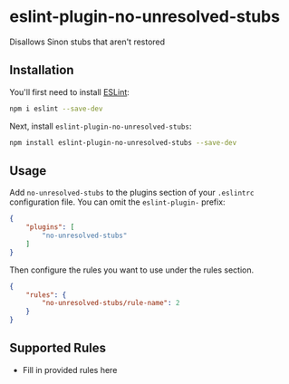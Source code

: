 # eslint-plugin-no-unresolved-stubs

Disallows Sinon stubs that aren&#39;t restored

## Installation

You'll first need to install [ESLint](https://eslint.org/):

```sh
npm i eslint --save-dev
```

Next, install `eslint-plugin-no-unresolved-stubs`:

```sh
npm install eslint-plugin-no-unresolved-stubs --save-dev
```

## Usage

Add `no-unresolved-stubs` to the plugins section of your `.eslintrc` configuration file. You can omit the `eslint-plugin-` prefix:

```json
{
    "plugins": [
        "no-unresolved-stubs"
    ]
}
```


Then configure the rules you want to use under the rules section.

```json
{
    "rules": {
        "no-unresolved-stubs/rule-name": 2
    }
}
```

## Supported Rules

* Fill in provided rules here


